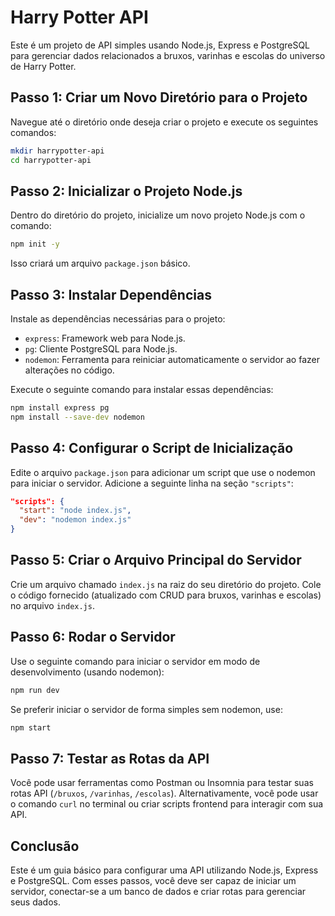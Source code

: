# Harry Potter API

Este é um projeto de API simples usando Node.js, Express e PostgreSQL para gerenciar dados relacionados a bruxos, varinhas e escolas do universo de Harry Potter.

## Passo 1: Criar um Novo Diretório para o Projeto

Navegue até o diretório onde deseja criar o projeto e execute os seguintes comandos:

```bash
mkdir harrypotter-api
cd harrypotter-api
```

## Passo 2: Inicializar o Projeto Node.js

Dentro do diretório do projeto, inicialize um novo projeto Node.js com o comando:

```bash
npm init -y
```

Isso criará um arquivo `package.json` básico.

## Passo 3: Instalar Dependências

Instale as dependências necessárias para o projeto:

- `express`: Framework web para Node.js.
- `pg`: Cliente PostgreSQL para Node.js.
- `nodemon`: Ferramenta para reiniciar automaticamente o servidor ao fazer alterações no código.

Execute o seguinte comando para instalar essas dependências:

```bash
npm install express pg
npm install --save-dev nodemon
```

## Passo 4: Configurar o Script de Inicialização

Edite o arquivo `package.json` para adicionar um script que use o nodemon para iniciar o servidor. Adicione a seguinte linha na seção `"scripts"`:

```json
"scripts": {
  "start": "node index.js",
  "dev": "nodemon index.js"
}
```

## Passo 5: Criar o Arquivo Principal do Servidor

Crie um arquivo chamado `index.js` na raiz do seu diretório do projeto. Cole o código fornecido (atualizado com CRUD para bruxos, varinhas e escolas) no arquivo `index.js`.

## Passo 6: Rodar o Servidor

Use o seguinte comando para iniciar o servidor em modo de desenvolvimento (usando nodemon):

```bash
npm run dev
```

Se preferir iniciar o servidor de forma simples sem nodemon, use:

```bash
npm start
```

## Passo 7: Testar as Rotas da API

Você pode usar ferramentas como Postman ou Insomnia para testar suas rotas API (`/bruxos`, `/varinhas`, `/escolas`). Alternativamente, você pode usar o comando `curl` no terminal ou criar scripts frontend para interagir com sua API.

## Conclusão

Este é um guia básico para configurar uma API utilizando Node.js, Express e PostgreSQL. Com esses passos, você deve ser capaz de iniciar um servidor, conectar-se a um banco de dados e criar rotas para gerenciar seus dados.
